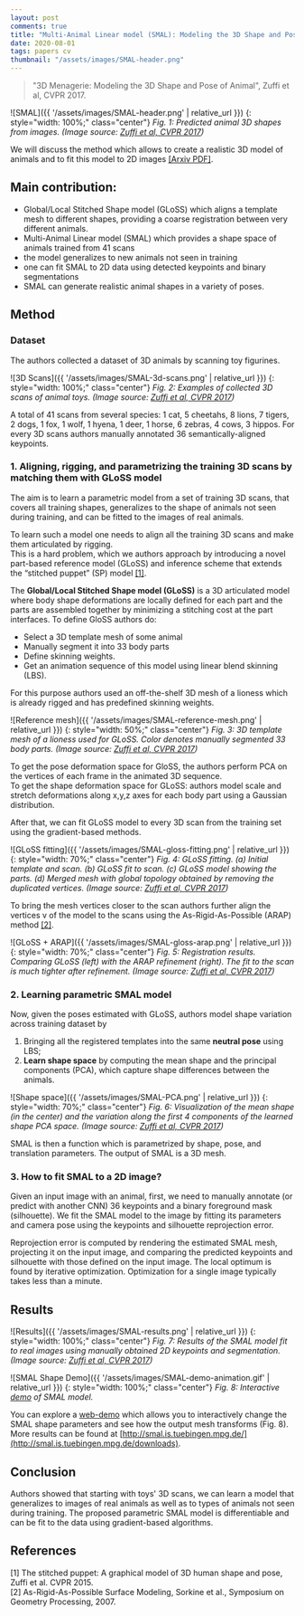 ```yaml
---
layout: post
comments: true
title: "Multi-Animal Linear model (SMAL): Modeling the 3D Shape and Pose of Animals"
date: 2020-08-01
tags: papers cv
thumbnail: "/assets/images/SMAL-header.png"
---
```



> "3D Menagerie: Modeling the 3D Shape and Pose of Animal", Zuffi et al, CVPR 2017.

<!--more-->
![SMAL]({{ '/assets/images/SMAL-header.png' | relative_url }}) 
{: style="width: 100%;" class="center"} 
*Fig. 1: Predicted animal 3D shapes from images. (Image source: [Zuffi et al, CVPR 2017](https://arxiv.org/abs/1611.07700))*

We will discuss the method which allows to create a realistic 3D model of animals and to fit this model to 2D images [[Arxiv PDF]](https://arxiv.org/abs/1611.07700). 

## Main contribution:
- Global/Local Stitched Shape model (GLoSS) which aligns a template mesh to different shapes, providing a coarse registration between very different animals.
- Multi-Animal Linear model (SMAL) which provides a shape space of animals trained from 41 scans
- the model generalizes to new animals not seen in training
- one can fit SMAL to 2D data using detected keypoints and binary segmentations
- SMAL can generate realistic animal shapes in a variety of poses.

##  Method
### Dataset
The authors collected a dataset of 3D animals by scanning toy figurines.

![3D Scans]({{ '/assets/images/SMAL-3d-scans.png' | relative_url }}) 
{: style="width: 100%;" class="center"} 
*Fig. 2: Examples of collected 3D scans of animal toys. (Image source: [Zuffi et al, CVPR 2017](https://arxiv.org/abs/1611.07700))*


A total of 41 scans from several species: 
1 cat, 5 cheetahs, 8 lions, 7 tigers, 2 dogs, 1 fox, 1 wolf, 1 hyena, 1 deer, 1 horse, 6 zebras, 4 cows, 3 hippos.
For every 3D scans authors manually annotated 36 semantically-aligned keypoints.

### 1. Aligning, rigging, and parametrizing the training 3D scans by matching them with GLoSS model
The aim is to learn a parametric model from a set of training 3D scans, that covers all training shapes, generalizes to the shape of animals not seen during training, and can be fitted to the images of real animals.

To learn such a model one needs to align all the training 3D scans and make them articulated by rigging.   
This is a hard problem, which we authors approach by introducing a novel part-based reference model (GLoSS) and inference scheme that extends the “stitched puppet” (SP) model [[1]](#1).

The **Global/Local Stitched Shape model (GLoSS)** is a 3D articulated model where body shape deformations are locally defined for each part and the parts are assembled together by minimizing a stitching cost at the part interfaces.
To define GloSS authors do:
- Select a 3D template mesh of some animal 
- Manually segment it into 33 body parts
- Define skinning weights.
- Get an animation sequence of this model using linear blend skinning (LBS).

For this purpose authors used an off-the-shelf 3D mesh of a lioness which is already rigged and has predefined skinning weights.   

![Reference mesh]({{ '/assets/images/SMAL-reference-mesh.png' | relative_url }}) 
{: style="width: 50%;" class="center"} 
*Fig. 3: 3D template mesh of a lioness used for GLoSS. Color denotes manually segmented 33 body parts. (Image source: [Zuffi et al, CVPR 2017](https://arxiv.org/abs/1611.07700))*

To get the pose deformation space for GloSS, the authors perform PCA on the vertices of each frame in the animated 3D sequence.  
To get the shape deformation space for GLoSS: authors model scale and stretch deformations along x,y,z axes for each body part using a Gaussian distribution.  

After that, we can fit GLoSS model to every 3D scan from the training set using the gradient-based methods.  

![GLoSS fitting]({{ '/assets/images/SMAL-gloss-fitting.png' | relative_url }}) 
{: style="width: 70%;" class="center"} 
*Fig. 4: GLoSS fitting. (a) Initial template and scan. (b) GLoSS fit to scan. (c) GLoSS model showing the parts. (d) Merged mesh with global topology obtained by removing the duplicated vertices. (Image source: [Zuffi et al, CVPR 2017](https://arxiv.org/abs/1611.07700))*

To bring the mesh vertices closer to the scan authors further align the vertices v of the model to the scans using the As-Rigid-As-Possible (ARAP) method [[2]](#2).

![GLoSS + ARAP]({{ '/assets/images/SMAL-gloss-arap.png' | relative_url }}) 
{: style="width: 70%;" class="center"} 
*Fig. 5: Registration results. Comparing GLoSS (left)
with the ARAP refinement (right). The fit to the scan is much tighter after refinement. (Image source: [Zuffi et al, CVPR 2017](https://arxiv.org/abs/1611.07700))*


### 2. Learning parametric SMAL model
Now, given the poses estimated with GLoSS, authors model shape variation across training dataset by   
1. Bringing all the registered templates into the same **neutral pose** using LBS;
2. **Learn shape space** by computing the mean shape and the principal components (PCA), which capture shape differences between the animals.

![Shape space]({{ '/assets/images/SMAL-PCA.png' | relative_url }}) 
{: style="width: 70%;" class="center"} 
*Fig. 6: Visualization of the mean shape (in the center) and the variation along the first 4 components of the learned shape PCA space. (Image source: [Zuffi et al, CVPR 2017](https://arxiv.org/abs/1611.07700))*
 
SMAL is then a function which is parametrized by shape, pose, and translation parameters. The output of SMAL is a 3D mesh.

### 3. How to fit SMAL to a 2D image? 
Given an input image with an animal, first, we need to manually annotate (or predict with another CNN) 36 keypoints and a binary foreground mask (silhouette).
We fit the SMAL model to the image by fitting its parameters and camera pose using the keypoints and silhouette reprojection error.

Reprojection error is computed by rendering the estimated SMAL mesh, projecting it on the input image, and comparing the predicted keypoints and silhouette with those defined on the input image.
The local optimum is found by iterative optimization. Optimization for a single image typically takes less than a minute.


## Results
![Results]({{ '/assets/images/SMAL-results.png' | relative_url }}) 
{: style="width: 100%;" class="center"} 
*Fig. 7: Results of the SMAL model fit to real images using manually obtained 2D keypoints and segmentation. (Image source: [Zuffi et al, CVPR 2017](https://arxiv.org/abs/1611.07700))*
 
![SMAL Shape Demo]({{ '/assets/images/SMAL-demo-animation.gif' | relative_url }}) 
{: style="width: 100%;" class="center"} 
*Fig. 8: Interactive [demo](https://dawars.me/smal/) of SMAL model.*

You can explore a [web-demo](https://dawars.me/smal/) which allows you to interactively change the SMAL shape parameters and see how the output mesh transforms (Fig. 8).  
More results can be found at [http://smal.is.tuebingen.mpg.de/](http://smal.is.tuebingen.mpg.de/downloads).

## Conclusion
Authors showed that starting with toys' 3D scans, we can learn a model that generalizes to images of real animals as well as to types of animals not seen during training.
The proposed parametric SMAL model is differentiable and can be fit to the data using gradient-based algorithms.


## References

<a name="1"></a>[1] The stitched puppet: A graphical model of 3D human shape and pose, Zuffi et al. CVPR 2015.  
<a name="2"></a>[2] As-Rigid-As-Possible Surface Modeling, Sorkine et al., Symposium on Geometry Processing, 2007.
